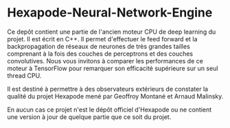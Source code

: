 # Hexapode-Neural-Network-Engine  

Ce depôt contient une partie de l'ancien moteur CPU de deep learning du projet. Il est écrit en C++. Il permet d'effectuer le feed forward et la backpropagation de réseaux de neurones de très grandes tailles comprenant à la fois des couches de perceptrons et des couches convolutives. Nous vous invitons à comparer les performances de ce moteur à TensorFlow pour remarquer son efficacité supérieure sur un seul thread CPU.  

Il est destiné à permettre à des observateurs extérieurs de constater la qualité du projet Hexapode mené par Geoffroy Montané et Arnaud Malinsky.  

En aucun cas ce projet n'est le dépôt officiel d'Hexapode ou ne contient une version à jour de quelque partie que ce soit du projet.  

